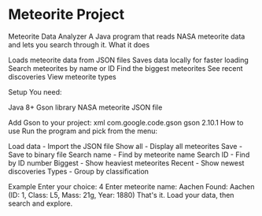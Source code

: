 # Meteorite Project
Meteorite Data Analyzer
A Java program that reads NASA meteorite data and lets you search through it.
What it does

Loads meteorite data from JSON files
Saves data locally for faster loading
Search meteorites by name or ID
Find the biggest meteorites
See recent discoveries
View meteorite types

Setup
You need:

Java 8+
Gson library
NASA meteorite JSON file

Add Gson to your project:
xml<dependency>
    <groupId>com.google.code.gson</groupId>
    <artifactId>gson</artifactId>
    <version>2.10.1</version>
</dependency>
How to use
Run the program and pick from the menu:

Load data - Import the JSON file
Show all - Display all meteorites
Save - Save to binary file
Search name - Find by meteorite name
Search ID - Find by ID number
Biggest - Show heaviest meteorites
Recent - Show newest discoveries
Types - Group by classification

Example
Enter your choice: 4
Enter meteorite name: Aachen
Found: Aachen (ID: 1, Class: L5, Mass: 21g, Year: 1880)
That's it. Load your data, then search and explore.
